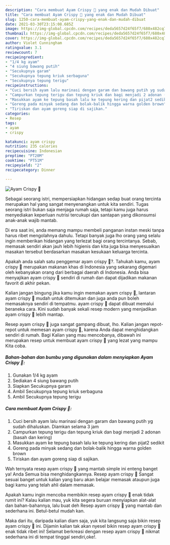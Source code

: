 ```yaml
---
description: "Cara membuat Ayam Crispy 🍗 yang enak dan Mudah Dibuat"
title: "Cara membuat Ayam Crispy 🍗 yang enak dan Mudah Dibuat"
slug: 1250-cara-membuat-ayam-crispy-yang-enak-dan-mudah-dibuat
date: 2021-03-30T23:15:08.685Z
image: https://img-global.cpcdn.com/recipes/deda5657d24f65f7/680x482cq70/ayam-crispy-🍗-foto-resep-utama.jpg
thumbnail: https://img-global.cpcdn.com/recipes/deda5657d24f65f7/680x482cq70/ayam-crispy-🍗-foto-resep-utama.jpg
cover: https://img-global.cpcdn.com/recipes/deda5657d24f65f7/680x482cq70/ayam-crispy-🍗-foto-resep-utama.jpg
author: Violet Cunningham
ratingvalue: 3.1
reviewcount: 7
recipeingredient:
- "1/4 kg ayam"
- "4 siung bawang putih"
- "Secukupnya garam"
- "Secukupnya tepung kriuk serbaguna"
- "Secukupnya tepung terigu"
recipeinstructions:
- "Cuci bersih ayam lalu marinasi dengan garam dan bawang putih yg sudah dihaluskan. Diamkan selama 3 jam"
- "Campurkan tepung terigu dan tepung kriuk dan bagi menjadi 2 adonan (basah dan kering)"
- "Masukkan ayam ke tepung basah lalu ke tepung kering dan pijat2 sedikit"
- "Goreng pada minyak sedang dan bolak-balik hingga warna golden brown"
- "Tiriskan dan ayam goreng siap di sajikan."
categories:
- Resep
tags:
- ayam
- crispy

katakunci: ayam crispy 
nutrition: 235 calories
recipecuisine: Indonesian
preptime: "PT20M"
cooktime: "PT51M"
recipeyield: "2"
recipecategory: Dinner

---
```



![Ayam Crispy 🍗](https://img-global.cpcdn.com/recipes/deda5657d24f65f7/680x482cq70/ayam-crispy-🍗-foto-resep-utama.jpg)

Sebagai seorang istri, mempersiapkan hidangan sedap buat orang tercinta merupakan hal yang sangat menyenangkan untuk kita sendiri. Tugas seorang istri bukan saja menjaga rumah saja, tetapi kamu juga harus menyediakan keperluan nutrisi tercukupi dan santapan yang dikonsumsi anak-anak wajib mantab.

Di era  saat ini, anda memang mampu membeli panganan instan meski tanpa harus ribet mengolahnya dahulu. Tetapi banyak juga lho orang yang selalu ingin memberikan hidangan yang terlezat bagi orang tercintanya. Sebab, memasak sendiri akan jauh lebih higienis dan kita juga bisa menyesuaikan masakan tersebut berdasarkan masakan kesukaan keluarga tercinta. 



Apakah anda salah satu penggemar ayam crispy 🍗?. Tahukah kamu, ayam crispy 🍗 merupakan makanan khas di Indonesia yang sekarang digemari oleh kebanyakan orang dari berbagai daerah di Indonesia. Anda bisa menyajikan ayam crispy 🍗 sendiri di rumah dan dapat dijadikan makanan favorit di akhir pekan.

Kalian jangan bingung jika kamu ingin memakan ayam crispy 🍗, lantaran ayam crispy 🍗 mudah untuk ditemukan dan juga anda pun boleh memasaknya sendiri di tempatmu. ayam crispy 🍗 dapat dibuat memalui beraneka cara. Kini sudah banyak sekali resep modern yang menjadikan ayam crispy 🍗 lebih mantap.

Resep ayam crispy 🍗 juga sangat gampang dibuat, lho. Kalian jangan repot-repot untuk memesan ayam crispy 🍗, karena Anda dapat menghidangkan sendiri di rumah. Bagi Kalian yang mau mencobanya, dibawah ini merupakan resep untuk membuat ayam crispy 🍗 yang lezat yang mampu Kita coba.

<!--inarticleads1-->

##### Bahan-bahan dan bumbu yang digunakan dalam menyiapkan Ayam Crispy 🍗:

1. Gunakan 1/4 kg ayam
1. Sediakan 4 siung bawang putih
1. Siapkan Secukupnya garam
1. Ambil Secukupnya tepung kriuk serbaguna
1. Ambil Secukupnya tepung terigu




<!--inarticleads2-->

##### Cara membuat Ayam Crispy 🍗:

1. Cuci bersih ayam lalu marinasi dengan garam dan bawang putih yg sudah dihaluskan. Diamkan selama 3 jam
1. Campurkan tepung terigu dan tepung kriuk dan bagi menjadi 2 adonan (basah dan kering)
1. Masukkan ayam ke tepung basah lalu ke tepung kering dan pijat2 sedikit
1. Goreng pada minyak sedang dan bolak-balik hingga warna golden brown
1. Tiriskan dan ayam goreng siap di sajikan.




Wah ternyata resep ayam crispy 🍗 yang mantab simple ini enteng banget ya! Anda Semua bisa menghidangkannya. Resep ayam crispy 🍗 Sangat sesuai banget untuk kalian yang baru akan belajar memasak ataupun juga bagi kamu yang telah ahli dalam memasak.

Apakah kamu ingin mencoba membikin resep ayam crispy 🍗 enak tidak rumit ini? Kalau kalian mau, yuk kita segera buruan menyiapkan alat-alat dan bahan-bahannya, lalu buat deh Resep ayam crispy 🍗 yang mantab dan sederhana ini. Betul-betul mudah kan. 

Maka dari itu, daripada kalian diam saja, yuk kita langsung saja bikin resep ayam crispy 🍗 ini. Dijamin kalian tak akan nyesel bikin resep ayam crispy 🍗 enak tidak ribet ini! Selamat berkreasi dengan resep ayam crispy 🍗 nikmat sederhana ini di tempat tinggal sendiri,oke!.

